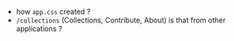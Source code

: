 * how `app.css` created ?
* `/collections` (Collections, Contribute, About) is that from other applications ?